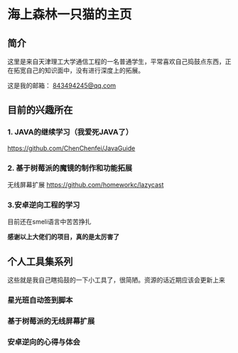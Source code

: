 海上森林一只猫的主页
=======
## 简介
这里是来自天津理工大学通信工程的一名普通学生，平常喜欢自己捣鼓点东西，正在拓宽自己的知识面中，没有进行深度上的拓展。

这是我的邮箱： 843494245@qq.com


## 目前的兴趣所在
### 1. JAVA的继续学习（我爱死JAVA了） 

https://github.com/ChenChenfei/JavaGuide

### 2. 基于树莓派的魔镜的制作和功能拓展 

无线屏幕扩展 https://github.com/homeworkc/lazycast

### 3.安卓逆向工程的学习

目前还在smeli语言中苦苦挣扎

**感谢以上大佬们的项目，真的是太厉害了**

## 个人工具集系列
这些就是我自己瞎捣鼓的一下小工具了，很简陋。资源的话近期应该会更新上来

### 星光班自动签到脚本

### 基于树莓派的无线屏幕扩展

### 安卓逆向的心得与体会
